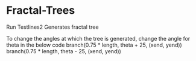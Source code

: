 # Fractal-Trees
Run Testlines2
Generates fractal tree

To change the angles at which the tree is generated, change the angle for theta in the below code
        branch(0.75 * length, theta + 25, (xend, yend))
        branch(0.75 * length, theta - 25, (xend, yend))
        
